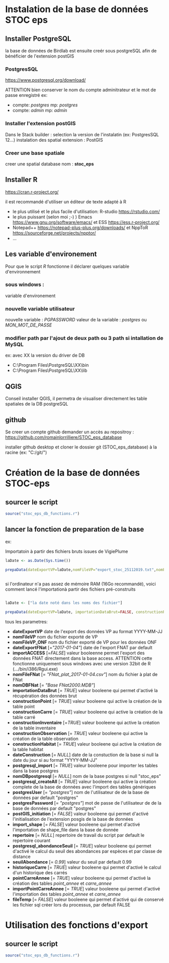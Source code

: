 

# Instalation de la base de données STOC eps


## Installer PostgreSQL

la base de données de Birdlab est ensuite creér sous postgreSQL afin
de bénéficier de l'extension postGIS

### PostgresSQL
https://www.postgresql.org/download/

ATTENTION bien conserver le nom du compte adminitrateur et le
mot de passe enregistré 
ex: 
 - compte: _postgres_ mp: _postgres_
 - compte: _admin_  mp: _admin_


### Installer l'extension postGIS
Dans le Stack builder :
selection la version de l'instalatin (ex: PostgresSQL 12...)
instalation des spatial extension : PostGIS

### Creer une base spatiale

creer une spatial database
nom : __stoc_eps__

## Installer R 
https://cran.r-project.org/

il est recommandé d'utiliser un éditeur de texte adapté à R 
 - le plus utilisé et le plus facile d'utilisation: R-studio https://rstudio.com/
 - le plus puissant (selon moi ;-) ) Emacs https://www.gnu.org/software/emacs/ et ESS https://ess.r-project.org/
 - Notepad++ https://notepad-plus-plus.org/downloads/ et NppToR https://sourceforge.net/projects/npptor/
 - ...
 
 




## Les variable d'environement 
Pour que le script _R_ fonctionne il déclarer quelques variable
d'environnement

### sous windows : 
variable d'environement 
### nouvelle variable utilisateur
nouvelle variable : _PGPASSWORD_ valeur de la variable : _postgres_ ou _MON_MOT_DE_PASSE_
###	modifier path par l'ajout de deux path ou 3 path si intallation de MySQL
ex: avec XX la version du driver de DB
 - C:\Program Files\PostgreSQL\XX\bin
 - C:\Program Files\PostgreSQL\XX\lib



## QGIS
Conseil installer QGIS, il permetra de visualiser directement les
table spatiales de la DB postgreSQL



## github
Se creer un compte github
demander un accès au repositroy :
https://github.com/romainlorrilliere/STOC_eps_database

installer github desktop 
 et cloner le dossier git (STOC_eps_database) à la racine (ex: "C:/git/")





# Création de la base de données STOC-eps

## sourcer le script
```R
source("stoc_eps_db_functions.r")
```

 
 
 
## lancer la fonction de preparation de la base

ex: 

Importatoin à partir des fichiers bruts issues de VigiePlume


```R
laDate <- as.Date(Sys.time())

prepaData(dateExportVP=laDate,nomFileVP="export_stoc_25112019.txt",nomFileVP_ONF="export_stoc_onf_03122019.txt",dateExportFNat="2017-01-04", importACCESS=FALSE, nomFileFNat="FNat_plat_2017-01-04.csv", importationDataBrut=TRUE, constructionPoint=TRUE,constructionCarre=TRUE, constructionInventaire=TRUE,constructionObservation = TRUE, constructionHabitat = TRUE,dateConstruction=NULL,postgresql_import=TRUE,nomDBpostgresql=NULL,postgresql_createAll=TRUE,postgresUser="posgres", postgresPassword="postgres",postGIS_initiation=TRUE,import_shape=FALSE,repertoire=NULL, postgresql_abondanceSeuil=TRUE,seuilAbondance = .99, historiqueCarre=TRUE, pointCarreAnnee=TRUE,importPointCarreAnnee=TRUE,fileTemp=FALSE)
	
```



si l'ordinateur n'a pas assez de mémoire RAM (16Go recommandé), voici
comment lancé l'importationà partir des fichiers pré-construits
```R

laDate <- ["la date noté dans les noms des fichier"]

prepaData(dateExportVP=laDate, importationDataBrut=FALSE, constructionPoint=FALSE,constructionCarre=FALSE, constructionInventaire=FALSE,constructionObservation = FALSE, constructionHabitat = FALSE,dateConstruction=NULL,postgresql_import=TRUE,nomDBpostgresql=NULL,postgresql_createAll=TRUE,postgresUser="postgres", postgresPassword="postgres",postGIS_initiation=TRUE,import_shape=FALSE,repertoire=NULL, postgresql_abondanceSeuil=TRUE,seuilAbondance = .99, historiqueCarre=TRUE, pointCarreAnnee=TRUE,importPointCarreAnnee=TRUE,fileTemp=FALSE)

```

tous les parametres: 

- __dateExportVP__ date de l'export des données VP au format YYYY-MM-JJ
- __nomFileVP__ nom du fichier exporté de VP
- __nomFileVP_ONF__ nom du fichier exporté de VP pour les données ONF
- __dateExportFNat__ [=_"2017-01-04"_] date de l'export FNAT par default
- __importACCESS__ [=_FALSE_] valeur booleenne permet l'export des données FNAT directement dans la base access. ATTENTION cette fonctionne uniquement sous windows avec une version 32bit de R (.../bin/i386/Rgui.exe)
- __nomFileFNat__ [= _"FNat_plat_2017-01-04.csv"_] nom du fichier à plat de FNat
- __nomDBFNat__ [= _"Base FNat2000.MDB"_]
- __importationDataBrut__ [= _TRUE_] valeur booleene qui permet d'activé la récupération des données brut
- __constructionPoint__ [= _TRUE_] valeur booleene qui active la création de la table point
- __constructionCarre__ [= _TRUE_] valeur booleene qui active la création de la table carré
- __constructionInventaire__ [=_TRUE_] valeur booleene qui active la création de la table inventaire
- __constructionObservation__ [= _TRUE_] valeur booleene qui active la création de la table observation
- __constructionHabitat__ [= _TRUE_] valeur booleene qui active la création de la table habitat
- __dateConstruction__ [= _NULL_] date de la constuction de la base si null la date du jour si au format "YYYY-MM-JJ"
- __postgresql_import__ [= _TRUE_]  valeur booleene pour importer les tables dans la base postgres
- __nomDBpostgresql__ [= _NULL_] nom de la base postgres si null "stoc_eps"
- __postgresql_createAll__ [= _TRUE_] valeur booleene qui active la création complete de la base de données avec l'import des tables génériques
- __postgresUser__ [= _"postgres"_] nom de l'utilisateur de de la base de données par default "postgres"
- __postgresPassword__ [= _"postgres"_] mot de passe de l'utilisateur de de la base de données par default "postgres"
- __postGIS_initiation__ [= _FALSE_] valeur booleene qui permet d'activé l'initialisation de l'extension posgis de la base de données
- __import_shape__ [= _FALSE_] valeur booleene qui permet d'activé l'importation de shape_file dans la base de donnée
- __repertoire__ [= _NULL_] repertoire de travail du script par default le repertoire courant
- __postgresql_abondanceSeuil__ [= _TRUE_] valeur booleene qui permet d'activé le calcul du seuil des abondances par espèces et par classe de distance
- __seuilAbondance__ [= _0.99_] valeur du seuil par default 0.99
- __historiqueCarre__ [= _TRUE_]  valeur booleene qui permet d'activé le calcul d'un historique des carrés
- __pointCarreAnnee__ [= _TRUE_] valeur booleene qui permet d'activé la création des tables _point\_annee_ et _carre\_annee_
- __importPointCarreAnnee__ [= _TRUE_]  valeur booleene qui permet d'activé l'importation des tables _point\_annee_ et _carre\_annee_
- __fileTemp__ [= _FALSE_]  valeur booleene qui permet d'activé qui de conservé les fichier sql créer lors du processus, par default FALSE




# Utilisation des fonctions d'export


## sourcer le script
```R
source("stoc_eps_db_functions.r")
```

 

